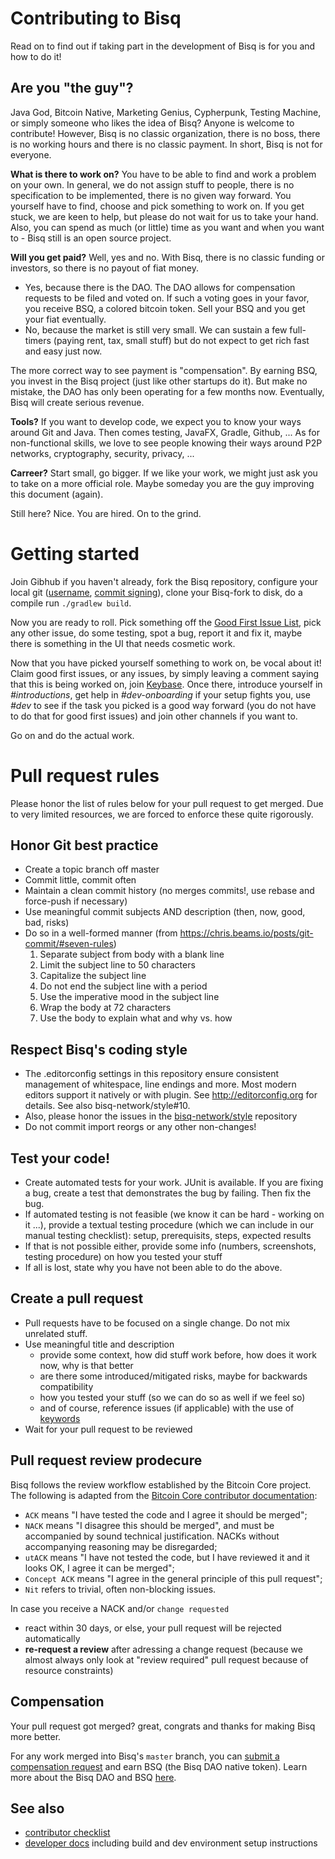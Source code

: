 # Contributing to Bisq

Read on to find out if taking part in the development of Bisq is for you and how to do it!

## Are you "the guy"?

Java God, Bitcoin Native, Marketing Genius, Cypherpunk, Testing Machine, or simply someone who likes the idea of Bisq? Anyone is welcome to contribute! However, Bisq is no classic organization, there is no boss, there is no working hours and there is no classic payment. In short, Bisq is not for everyone.

**What is there to work on?** You have to be able to find and work a problem on your own. In general, we do not assign stuff to people, there is no specification to be implemented, there is no given way forward. You yourself have to find, choose and pick something to work on. If you get stuck, we are keen to help, but please do not wait for us to take your hand. Also, you can spend as much (or little) time as you want and when you want to - Bisq still is an open source project.

**Will you get paid?** Well, yes and no. With Bisq, there is no classic funding or investors, so there is no payout of fiat money.
- Yes, because there is the DAO. The DAO allows for compensation requests to be filed and voted on. If such a voting goes in your favor, you receive BSQ, a colored bitcoin token. Sell your BSQ and you get your fiat eventually.
- No, because the market is still very small. We can sustain a few full-timers (paying rent, tax, small stuff) but do not expect to get rich fast and easy just now.

The more correct way to see payment is "compensation". By earning BSQ, you invest in the Bisq project (just like other startups do it). But make no mistake, the DAO has only been operating for a few months now. Eventually, Bisq will create serious revenue.

**Tools?** If you want to develop code, we expect you to know your ways around Git and Java. Then comes testing, JavaFX, Gradle, Github, ... As for non-functional skills, we love to see people knowing their ways around P2P networks, cryptography, security, privacy, ...

**Carreer?** Start small, go bigger. If we like your work, we might just ask you to take on a more official role. Maybe someday you are the guy improving this document (again).




Still here? Nice. You are hired. On to the grind.

# Getting started

Join Gibhub if you haven't already, fork the Bisq repository, configure your local git ([username](https://help.github.com/articles/setting-your-username-in-git/), [commit signing](https://help.github.com/articles/signing-commits-with-gpg/)), clone your Bisq-fork to disk, do a compile run `./gradlew build`.

Now you are ready to roll. Pick something off the [Good First Issue List](https://github.com/bisq-network/bisq/issues?q=is%3Aopen+is%3Aissue+label%3A%22good+first+issue%22), pick any other issue, do some testing, spot a bug, report it and fix it, maybe there is something in the UI that needs cosmetic work.

Now that you have picked yourself something to work on, be vocal about it! Claim good first issues, or any issues, by simply leaving a comment saying that this is being worked on, join [Keybase](https://keybase.io/team/bisq). Once there, introduce yourself in *#introductions*, get help in *#dev-onboarding* if your setup fights you, use *#dev* to see if the task you picked is a good way forward (you do not have to do that for good first issues) and join other channels if you want to.

Go on and do the actual work.


# Pull request rules

Please honor the list of rules below for your pull request to get merged. Due to very limited resources, we are forced to enforce these quite rigorously.

## Honor Git best practice
 - Create a topic branch off master
 - Commit little, commit often
 - Maintain a clean commit history (no merges commits!, use rebase and force-push if necessary)
 - Use meaningful commit subjects AND description (then, now, good, bad, risks)
 - Do so in a well-formed manner (from https://chris.beams.io/posts/git-commit/#seven-rules)
   1. Separate subject from body with a blank line
   2. Limit the subject line to 50 characters
   3. Capitalize the subject line
   4. Do not end the subject line with a period
   5. Use the imperative mood in the subject line
   6. Wrap the body at 72 characters
   7. Use the body to explain what and why vs. how

## Respect Bisq's coding style
 - The .editorconfig settings in this repository ensure consistent management of whitespace, line endings and more. Most modern editors support it natively or with plugin. See http://editorconfig.org for details. See also bisq-network/style#10.
 - Also, please honor the issues in the [bisq-network/style](https://github.com/bisq-network/style/issues) repository
 - Do not commit import reorgs or any other non-changes!


## Test your code!
 - Create automated tests for your work. JUnit is available. If you are fixing a bug, create a test that demonstrates the bug by failing. Then fix the bug.
 - If automated testing is not feasible (we know it can be hard - working on it ...), provide a textual testing procedure (which we can include in our manual testing checklist): setup, prerequisits, steps, expected results
 - If that is not possible either, provide some info (numbers, screenshots, testing procedure) on how you tested your stuff
 - If all is lost, state why you have not been able to do the above.

## Create a pull request
- Pull requests have to be focused on a single change. Do not mix unrelated stuff.
- Use meaningful title and description
  - provide some context, how did stuff work before, how does it work now, why is that better
  - are there some introduced/mitigated risks, maybe for backwards compatibility
  - how you tested your stuff (so we can do so as well if we feel so)
  - and of course, reference issues (if applicable) with the use of [keywords](https://help.github.com/en/github/managing-your-work-on-github/closing-issues-using-keywords)
- Wait for your pull request to be reviewed

## Pull request review prodecure
Bisq follows the review workflow established by the Bitcoin Core project. The following is adapted from the [Bitcoin Core contributor documentation](https://github.com/bitcoin/bitcoin/blob/master/CONTRIBUTING.md#peer-review): 
 - `ACK` means "I have tested the code and I agree it should be merged";
 - `NACK` means "I disagree this should be merged", and must be accompanied by sound technical justification. NACKs without accompanying reasoning may be disregarded;
 - `utACK` means "I have not tested the code, but I have reviewed it and it looks OK, I agree it can be merged";
 - `Concept ACK` means "I agree in the general principle of this pull request";
 - `Nit` refers to trivial, often non-blocking issues.

In case you receive a NACK and/or `change requested`
 - react within 30 days, or else, your pull request will be rejected automatically
 - **re-request a review** after adressing a change request (because we almost always only look at "review required" pull request because of resource constraints)

## Compensation

Your pull request got merged? great, congrats and thanks for making Bisq more better.

For any work merged into Bisq's `master` branch, you can [submit a compensation request](https://docs.bisq.network/dao/phase-zero.html#how-to-request-compensation) and earn BSQ (the Bisq DAO native token). Learn more about the Bisq DAO and BSQ [here](https://docs.bisq.network/dao/phase-zero.html).


## See also

 - [contributor checklist](https://docs.bisq.network/contributor-checklist.html)
 - [developer docs](docs#readme) including build and dev environment setup instructions

